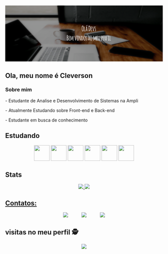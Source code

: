 ![Bem vindos ao Meu Perfil!](https://github.com/Cleverson-Henriques/Cleverson-Henriques/blob/main/BannerGitHub.png)

## Ola, meu nome é Cleverson
### Sobre mim
<div style="display: inline_block"  >
<p> - Estudante de Analise e Desenvolvimento de Sistemas na Ampli </p>
<p> - Atualmente Estudando sobre Front-end e Back-end  </p>
<p> - Estudante em busca de conhecimento </p>
 </div>


## Estudando 
<div align="center">
<img src="https://cdn.jsdelivr.net/gh/devicons/devicon/icons/javascript/javascript-original.svg" width="50" height="50"/> 
 <img src="https://cdn.jsdelivr.net/gh/devicons/devicon/icons/html5/html5-original.svg" width="50" height="50"/> 
 <img src="https://cdn.jsdelivr.net/gh/devicons/devicon/icons/css3/css3-original.svg" width="50" height="50" /> 
 <img src="https://cdn.jsdelivr.net/gh/devicons/devicon/icons/python/python-original.svg" width="50" height="50" />
 <img src="https://cdn.jsdelivr.net/gh/devicons/devicon/icons/git/git-original.svg" width="50" height="50"/>
 <img src="https://cdn.jsdelivr.net/gh/devicons/devicon/icons/mysql/mysql-original-wordmark.svg" width="50" height="50"/>
 
 
</div>

## Stats
<div align="center">
  <a href="https://github.com/Cleverson-Henriques">
  <img height="130em" src="https://github-readme-stats.vercel.app/api?username=Cleverson-Henriques&show_icons=true&theme=tokyonight&include_all_commits=true&count_private=true"/>
  <img height="140em" src="https://github-readme-stats.vercel.app/api/top-langs/?username=Cleverson-Henriques&layout=compact&langs_count=7&theme=tokyonight"/>
   
</div>

## Contatos:
<div> 
  <p align="center">
  <a href = "mailto:Henriquescleverson@gmail.com"><img src="https://img.shields.io/badge/Gmail-D14836?style=for-the-badge&logo=gmail&logoColor=white" target="_blank"></a>
  &nbsp;&nbsp;&nbsp;&nbsp;&nbsp;&nbsp;&nbsp;&nbsp;&nbsp;
  <a href="https://www.linkedin.com/in/henriquescleverson/" target="_blank"><img src="https://img.shields.io/badge/-LinkedIn-%230077B5?style=for-the-badge&logo=linkedin&logoColor=white" target="_blank"></a>
  &nbsp;&nbsp;&nbsp;&nbsp;&nbsp;&nbsp;&nbsp;&nbsp;&nbsp;
  <a href="https://www.instagram.com/Srclever_/" target="_blank"><img src="https://img.shields.io/badge/Instagram-E4405F?style=for-the-badge&logo=instagram&logoColor=white"_blank"></a>
  
</div>

<p align="center">  
  
## visitas no meu perfil :detective: <br>
 <p align="center"> 
   <img alingn="center" src="https://profile-counter.glitch.me/Cleverson-Henriques/count.svg" />
 </p>

</p>


